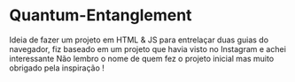 # Quantum-Entanglement
Ideia de fazer um projeto em HTML & JS para entrelaçar duas guias do navegador, fiz baseado em um projeto que havia visto no Instagram e achei interessante 
Não lembro o nome de quem fez o projeto inicial mas muito obrigado pela inspiração !

